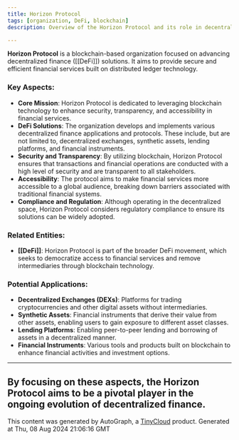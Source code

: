 ```yaml
---
title: Horizon Protocol
tags: [organization, DeFi, blockchain]
description: Overview of the Horizon Protocol and its role in decentralized finance (DeFi)

---
```


**Horizon Protocol** is a blockchain-based organization focused on advancing decentralized finance ([[DeFi]]) solutions. It aims to provide secure and efficient financial services built on distributed ledger technology.

### Key Aspects:
- **Core Mission**: Horizon Protocol is dedicated to leveraging blockchain technology to enhance security, transparency, and accessibility in financial services.
- **DeFi Solutions**: The organization develops and implements various decentralized finance applications and protocols. These include, but are not limited to, decentralized exchanges, synthetic assets, lending platforms, and financial instruments.
- **Security and Transparency**: By utilizing blockchain, Horizon Protocol ensures that transactions and financial operations are conducted with a high level of security and are transparent to all stakeholders.
- **Accessibility**: The protocol aims to make financial services more accessible to a global audience, breaking down barriers associated with traditional financial systems.
- **Compliance and Regulation**: Although operating in the decentralized space, Horizon Protocol considers regulatory compliance to ensure its solutions can be widely adopted.

### Related Entities:
- **[[DeFi]]**: Horizon Protocol is part of the broader DeFi movement, which seeks to democratize access to financial services and remove intermediaries through blockchain technology.

### Potential Applications:
- **Decentralized Exchanges (DEXs)**: Platforms for trading cryptocurrencies and other digital assets without intermediaries.
- **Synthetic Assets**: Financial instruments that derive their value from other assets, enabling users to gain exposure to different asset classes.
- **Lending Platforms**: Enabling peer-to-peer lending and borrowing of assets in a decentralized manner.
- **Financial Instruments**: Various tools and products built on blockchain to enhance financial activities and investment options.

---

By focusing on these aspects, the Horizon Protocol aims to be a pivotal player in the ongoing evolution of decentralized finance.
---
This content was generated by AutoGraph, a [TinyCloud](https://tinycloud.xyz/) product.
Generated at  Thu, 08 Aug 2024 21:06:16 GMT